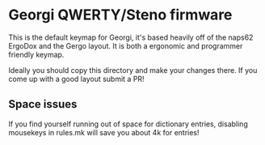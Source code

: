 # Georgi QWERTY/Steno firmware

This is the default keymap for Georgi, it's based heavily off of the naps62 ErgoDox and the Gergo layout. 
It is both a ergonomic and programmer friendly keymap.

Ideally you should copy this directory and make your changes there. If you come up with a good layout submit a PR!

## Space issues
If you find yourself running out of space for dictionary entries, disabling mousekeys in rules.mk will save
you about 4k for entries!

